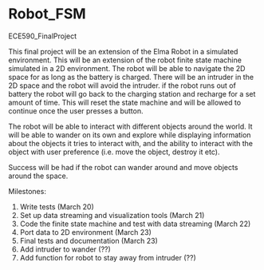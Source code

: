 # Robot_FSM
ECE590_FinalProject

This final project will be an extension of the Elma Robot in a simulated environment. This will be an extension of the robot finite state machine simulated in a 2D environment. The robot will be able to navigate the 2D space for as long as the battery is charged.
There will be an intruder in the 2D space and the robot will avoid the intruder. if the robot runs out of battery 
the robot will go back to the charging station and recharge for a set amount of time. This will reset the state 
machine and will be allowed to continue once the user presses a button. 

The robot will be able to interact with different objects around the world. It will be able to wander on its own and
explore while displaying information about the objects it tries to interact with, and the ability to interact with
the object with user preference (i.e. move the object, destroy it etc).

Success will be had if the robot can wander around and move objects around the space. 

Milestones:
1.  Write tests (March 20)
2.  Set up data streaming and visualization tools (March 21)
3.  Code the finite state machine and test with data streaming (March 22)
4.  Port data to 2D environment (March 23)
5.  Final tests and documentation (March 23)
6.  Add intruder to wander (??)
7.  Add function for robot to stay away from intruder (??)

